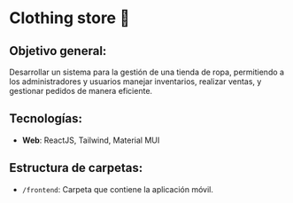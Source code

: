 # Clothing store 👕

## Objetivo general:
Desarrollar un sistema para la gestión de una tienda de ropa, permitiendo a los administradores y usuarios manejar inventarios, realizar ventas, y gestionar pedidos de manera eficiente. 

## Tecnologías:
- **Web**: ReactJS, Tailwind, Material MUI


## Estructura de carpetas:
- `/frontend`: Carpeta que contiene la aplicación móvil.

